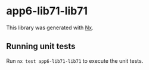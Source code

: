 # app6-lib71-lib71

This library was generated with [Nx](https://nx.dev).

## Running unit tests

Run `nx test app6-lib71-lib71` to execute the unit tests.
